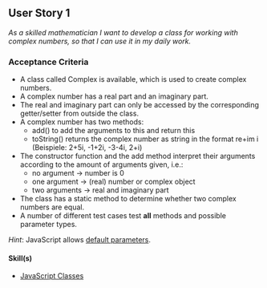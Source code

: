 ## User Story 1
*As a skilled mathematician I want to develop a class for working with complex numbers, so that I can use it in my daily work.*

### Acceptance Criteria
- A class called Complex is available, which is used to create complex numbers.
- A complex number has a real part and an imaginary part.
- The real and imaginary part can only be accessed by the corresponding getter/setter from outside the class. 
- A complex number has two methods:
  - add() to add the arguments to this and return this
  - toString() returns the complex number as string in the format re+im i (Beispiele: 2+5i, -1+2i, -3-4i, 2+i)
- The constructor function and the add method interpret their arguments according to the amount of arguments given, i.e.:
  - no argument -> number is 0
  - one argument -> (real) number or complex object
  - two arguments -> real and imaginary part
- The class has a static method to determine whether two complex numbers are equal.   
- A number of different test cases test **all** methods and possible parameter types.

*Hint*: JavaScript allows [default parameters](https://developer.mozilla.org/en-US/docs/Web/JavaScript/Reference/Functions/Default_parameters?retiredLocale=de).

#### Skill(s)
- [JavaScript Classes](https://my.skilldisplay.eu/en/skill/1839/0)
